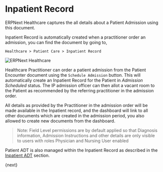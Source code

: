 <!-- add-breadcrumbs -->
# Inpatient Record
ERPNext Healthcare captures the all details about a Patient Admission using this document.

Inpatient Record is automatically created when a practitioner order an admission, you can find the document by going to,

`Healthcare > Patient Care > Inpatient Record`

<img class="screenshot" alt="ERPNext Healthcare" src="{{docs_base_url}}/v12/assets/img/healthcare/ip_admission_order.png">

Healthcare Practitioner can order a patient admission from the Patient Encounter document using the `Schedule Admission` button. This will automatically create an Inpatient Record for the Patient in _Admission Scheduled_ status. The IP admission officer can then allot a vacant room to the Patient as recommended by the referring practitioner in the admission order.

All details as provided by the Practitioner in the admission order will be made available in the Inpatient record, and the dashboard will link to all other documents which are created in the admission period, you also allowed to create new documents from the dashboard.

> Note: Field Level permissions are by default applied so that Diagnosis information, Admission Instructions and other details are only visible to users with roles Physician and Nursing User enabled

Patient ADT is also managed within the Inpatient Record as described in the [Inpatient ADT](/docs/user/manual/en/healthcare/inpatient_adt.html) section.

{next}
